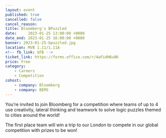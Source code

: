 ```yaml
---
layout: event
published: true
cancelled: false
cancel_reason:
title: Bloomberg's BPuzzled
date:     2023-01-25 13:00:00 +0000
date_end: 2023-01-25 16:00:00 +0000
banner: 2023-01-25-bpuzzled.jpg
location: MVB 1.11/1.11A
<!-- fb_link: $FB -->
ticket_link: https://forms.office.com/r/4wFidH6u8K 
price: Free
category:
    - Careers
    - Competition
cohost:
    - company: Bloomberg
    - company: BEMS
---
```


You’re invited to join Bloomberg for a competition where teams of up to 4 use creativity, lateral thinking and teamwork to solve logic puzzles themed to cities around the world!

The first place team will win a trip to our London to compete in our global competition with prizes to be won! 

